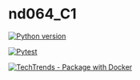 # nd064_C1

[![Python version](https://github.com/plug-n-play/nd064_course_1/actions/workflows/python-version.yml/badge.svg?branch=main)](https://github.com/plug-n-play/nd064_course_1/actions/workflows/python-version.yml)

[![Pytest](https://github.com/plug-n-play/nd064_course_1/actions/workflows/pytest.yml/badge.svg?branch=main)](https://github.com/plug-n-play/nd064_course_1/actions/workflows/pytest.yml)

[![TechTrends - Package with Docker](https://github.com/plug-n-play/nd064_course_1/actions/workflows/techtrends-dockerhub.yml/badge.svg?branch=main)](https://github.com/plug-n-play/nd064_course_1/actions/workflows/techtrends-dockerhub.yml)
